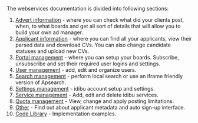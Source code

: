 The webservices documentation is divided into following sections:

1. <a href="https://github.com/oneworldmarket/idibu-api/tree/master/webservices/advert-management">Advert information</a> - where you can check what did your clients post, when, to what boards and get all sort of details that will allow you to build your own ad manager.
2. <a href="https://github.com/oneworldmarket/idibu-api/tree/master/webservices/applicant-management">Applicant information</a> - where you can find all your applicants, view their parsed data and download CVs. You can also change candidate statuses and upload new CVs.
3. <a href="https://github.com/oneworldmarket/idibu-api/tree/master/webservices/portal-management">Portal management</a> - where you can setup your boards. Subscribe, unsubscribe and set their required user logins and settings.
4. <a href="https://github.com/oneworldmarket/idibu-api/tree/master/webservices/user-management">User management</a> - add, edit and organize users.
5. <a href="https://github.com/oneworldmarket/idibu-api/tree/master/webservices/search-management">Search management</a> - perform local search or use an iframe friendly version of Apsearch.
6. <a href="https://github.com/oneworldmarket/idibu-api/tree/master/webservices/settings-management">Settings management</a> - idibu account setup and settings.
7. <a href="https://github.com/oneworldmarket/idibu-api/tree/master/webservices/service-management">Service management</a> - Add, edit and delete idibu services.
8. <a href="https://github.com/oneworldmarket/idibu-api/tree/master/webservices/quota-management">Quota management</a> - View, change and apply posting limitations.
9. <a href="https://github.com/oneworldmarket/idibu-api/tree/master/webservices/other">Other</a> - Find out about applicant metadata and auto sign-up interface.
10. <a href="https://github.com/oneworldmarket/idibu-api/tree/master/webservices/code-library">Code Library</a> - Implementation examples.
